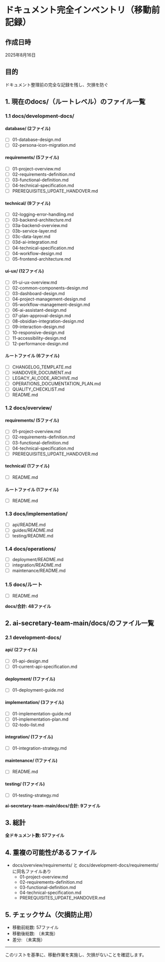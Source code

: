 # ドキュメント完全インベントリ（移動前記録）

## 作成日時
2025年8月16日

## 目的
ドキュメント整理前の完全な記録を残し、欠損を防ぐ

## 1. 現在のdocs/（ルートレベル）のファイル一覧

### 1.1 docs/development-docs/
#### database/ (2ファイル)
- [ ] 01-database-design.md
- [ ] 02-persona-icon-migration.md

#### requirements/ (5ファイル)
- [ ] 01-project-overview.md
- [ ] 02-requirements-definition.md
- [ ] 03-functional-definition.md
- [ ] 04-technical-specification.md
- [ ] PREREQUISITES_UPDATE_HANDOVER.md

#### technical/ (9ファイル)
- [ ] 02-logging-error-handling.md
- [ ] 03-backend-architecture.md
- [ ] 03a-backend-overview.md
- [ ] 03b-service-layer.md
- [ ] 03c-data-layer.md
- [ ] 03d-ai-integration.md
- [ ] 04-technical-specification.md
- [ ] 04-workflow-design.md
- [ ] 05-frontend-architecture.md

#### ui-ux/ (12ファイル)
- [ ] 01-ui-ux-overview.md
- [ ] 02-common-components-design.md
- [ ] 03-dashboard-design.md
- [ ] 04-project-management-design.md
- [ ] 05-workflow-management-design.md
- [ ] 06-ai-assistant-design.md
- [ ] 07-plan-approval-design.md
- [ ] 08-obsidian-integration-design.md
- [ ] 09-interaction-design.md
- [ ] 10-responsive-design.md
- [ ] 11-accessibility-design.md
- [ ] 12-performance-design.md

#### ルートファイル (6ファイル)
- [ ] CHANGELOG_TEMPLATE.md
- [ ] HANDOVER_DOCUMENT.md
- [ ] LEGACY_AI_CODE_ARCHIVE.md
- [ ] OPERATIONS_DOCUMENTATION_PLAN.md
- [ ] QUALITY_CHECKLIST.md
- [ ] README.md

### 1.2 docs/overview/
#### requirements/ (5ファイル)
- [ ] 01-project-overview.md
- [ ] 02-requirements-definition.md
- [ ] 03-functional-definition.md
- [ ] 04-technical-specification.md
- [ ] PREREQUISITES_UPDATE_HANDOVER.md

#### technical/ (1ファイル)
- [ ] README.md

#### ルートファイル (1ファイル)
- [ ] README.md

### 1.3 docs/implementation/
- [ ] api/README.md
- [ ] guides/README.md
- [ ] testing/README.md

### 1.4 docs/operations/
- [ ] deployment/README.md
- [ ] integration/README.md
- [ ] maintenance/README.md

### 1.5 docs/ルート
- [ ] README.md

**docs/合計: 48ファイル**

## 2. ai-secretary-team-main/docs/のファイル一覧

### 2.1 development-docs/
#### api/ (2ファイル)
- [ ] 01-api-design.md
- [ ] 01-current-api-specification.md

#### deployment/ (1ファイル)
- [ ] 01-deployment-guide.md

#### implementation/ (3ファイル)
- [ ] 01-implementation-guide.md
- [ ] 01-implementation-plan.md
- [ ] 02-todo-list.md

#### integration/ (1ファイル)
- [ ] 01-integration-strategy.md

#### maintenance/ (1ファイル)
- [ ] README.md

#### testing/ (1ファイル)
- [ ] 01-testing-strategy.md

**ai-secretary-team-main/docs/合計: 9ファイル**

## 3. 総計
**全ドキュメント数: 57ファイル**

## 4. 重複の可能性があるファイル
- docs/overview/requirements/ と docs/development-docs/requirements/ に同名ファイルあり
  - 01-project-overview.md
  - 02-requirements-definition.md
  - 03-functional-definition.md
  - 04-technical-specification.md
  - PREREQUISITES_UPDATE_HANDOVER.md

## 5. チェックサム（欠損防止用）
- 移動前総数: 57ファイル
- 移動後総数: （未実施）
- 差分: （未実施）

---
このリストを基準に、移動作業を実施し、欠損がないことを確認します。